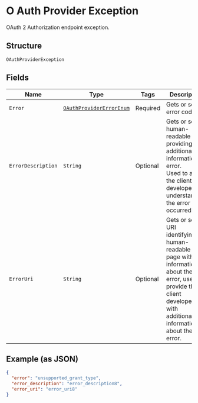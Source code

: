 
# O Auth Provider Exception

OAuth 2 Authorization endpoint exception.

## Structure

`OAuthProviderException`

## Fields

| Name | Type | Tags | Description | Getter | Setter |
|  --- | --- | --- | --- | --- | --- |
| `Error` | [`OAuthProviderErrorEnum`](../../doc/models/o-auth-provider-error-enum.md) | Required | Gets or sets error code. | OAuthProviderErrorEnum getError() | setError(OAuthProviderErrorEnum error) |
| `ErrorDescription` | `String` | Optional | Gets or sets human-readable text providing additional information on error.<br>Used to assist the client developer in understanding the error that occurred. | String getErrorDescription() | setErrorDescription(String errorDescription) |
| `ErrorUri` | `String` | Optional | Gets or sets a URI identifying a human-readable web page with information about the error, used to provide the client developer with additional information about the error. | String getErrorUri() | setErrorUri(String errorUri) |

## Example (as JSON)

```json
{
  "error": "unsupported_grant_type",
  "error_description": "error_description8",
  "error_uri": "error_uri8"
}
```

